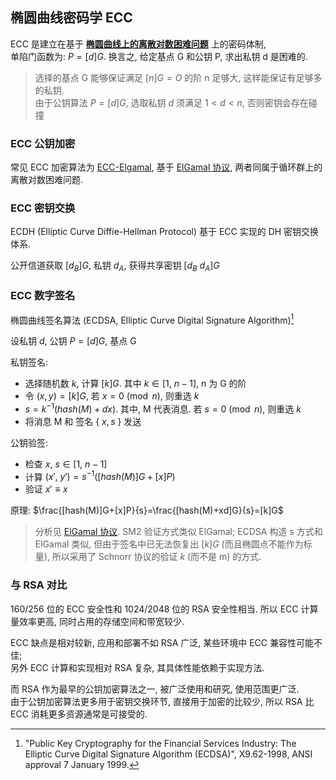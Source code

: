
## 椭圆曲线密码学 ECC

ECC 是建立在基于 [**椭圆曲线上的离散对数困难问题**](../../../../Math/抽象代数/椭圆曲线/椭圆曲线.md) 上的密码体制,  
单陷门函数为: $P=[d]G$. 换言之, 给定基点 G 和公钥 P, 求出私钥 d 是困难的.

> 选择的基点 G 能够保证满足 $[n]G=O$ 的阶 n 足够大, 这样能保证有足够多的私钥.  
> 由于公钥算法 $P=[d]G$, 选取私钥 $d$ 须满足 $1<d<n$, 否则密钥会存在碰撞

### ECC 公钥加密

常见 ECC 加密算法为 [ECC-Elgamal](Security/密码学/公钥密码/ECC/ECC-Elgamal.md), 基于 [ElGamal 协议](Security/密码学/公钥密码/ElGamal%20协议.md), 两者同属于循环群上的离散对数困难问题.

### ECC 密钥交换

ECDH (Elliptic Curve Diffie-Hellman Protocol) 基于 ECC 实现的 DH 密钥交换体系.  

公开信道获取 $[d_{B}]G$, 私钥 $d_{A}$, 获得共享密钥 $[d_{B}\ d_{A}]G$

### ECC 数字签名

椭圆曲线签名算法 (ECDSA, Elliptic Curve Digital Signature Algorithm)[^1] 

[^1]: "Public Key Cryptography for the Financial Services Industry: The Elliptic Curve Digital Signature Algorithm (ECDSA)", X9.62-1998, ANSI approval 7 January 1999.

设私钥 $d$, 公钥 $P=[d]G$, 基点 G

私钥签名:  

- 选择随机数 $k$, 计算 $[k]G$. 其中 $k\in [1,\ n-1]$, n 为 G 的阶
- 令 $(x,y)=[k]G$, 若 $x=0\pmod n$, 则重选 $k$
- $s=k^{-1}(hash(M)+dx)$. 其中, M 代表消息. 若 $s=0\pmod n$, 则重选 $k$
- 将消息 M 和 签名 $\{\ x, s\ \}$ 发送

公钥验签:

- 检查 $x,\ s\in [1,\ n-1]$
- 计算 $(x',\ y') = s^{-1}([hash(M)]G+[x]P)$
- 验证 $x'\equiv x$

原理: $\frac{[hash(M)]G+[x]P}{s}=\frac{[hash(M)+xd]G}{s}=[k]G$

> 分析见 [ElGamal 协议](Security/密码学/公钥密码/ElGamal%20协议.md). SM2 验证方式类似 ElGamal; ECDSA 构造 s 方式和 ElGamal 类似, 但由于签名中已无法恢复出 $[k]G$ (而且椭圆点不能作为标量), 所以采用了 Schnorr 协议的验证 $k$ (而不是 m) 的方式.

### 与 RSA 对比

160/256 位的 ECC 安全性和 1024/2048 位的 RSA 安全性相当. 所以 ECC 计算量效率更高, 同时占用的存储空间和带宽较少.

ECC 缺点是相对较新, 应用和部署不如 RSA 广泛, 某些环境中 ECC 兼容性可能不佳;  
另外 ECC 计算和实现相对 RSA 复杂, 其具体性能依赖于实现方法. 

而 RSA 作为最早的公钥加密算法之一, 被广泛使用和研究, 使用范围更广泛.  
由于公钥加密算法更多用于密钥交换环节, 直接用于加密的比较少, 所以 RSA 比 ECC 消耗更多资源通常是可接受的.
